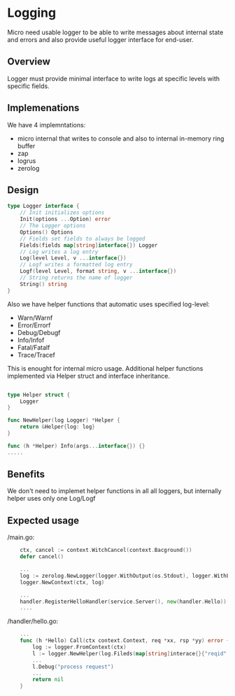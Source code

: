 # Logging

Micro need usable logger to be able to write messages about internal state and errors and also provide useful 
logger interface for end-user.

## Overview

Logger must provide minimal interface to write logs at specific levels with specific fields.

## Implemenations

We have 4 implemntations:
* micro internal that writes to console and also to internal in-memory ring buffer
* zap
* logrus
* zerolog

## Design

```go
type Logger interface {
    // Init initializes options
    Init(options ...Option) error
    // The Logger options
    Options() Options
    // Fields set fields to always be logged
    Fields(fields map[string]interface{}) Logger
    // Log writes a log entry
    Log(level Level, v ...interface{})
    // Logf writes a formatted log entry
    Logf(level Level, format string, v ...interface{})
    // String returns the name of logger
    String() string
}
```

Also we have helper functions that automatic uses specified log-level:
* Warn/Warnf
* Error/Errorf
* Debug/Debugf
* Info/Infof
* Fatal/Fatalf
* Trace/Tracef

This is enought for internal micro usage. Additional helper functions implemented via Helper struct and interface inheritance.

```go

type Helper struct {
    Logger
}

func NewHelper(log Logger) *Helper {
    return &Helper{log: log}
}

func (h *Helper) Info(args...interface{}) {}
.....
```

## Benefits

We don't need to implemet helper functions in all all loggers, but internally helper uses only one Log/Logf

## Expected usage

/main.go:

```go
    ctx, cancel := context.WitchCancel(context.Bacground())
    defer cancel()

    ...
    log := zerolog.NewLogger(logger.WithOutput(os.Stdout), logger.WithLevel(logger.DebugLevel))
    logger.NewContext(ctx, log)

    ...
    handler.RegisterHelloHandler(service.Server(), new(handler.Hello))
    ....
```

/handler/hello.go:

```go
    ...
    func (h *Hello) Call(ctx context.Context, req *xx, rsp *yy) error {
        log := logger.FromContext(ctx)
        l := logger.NewHelper(log.Fileds(map[string]interace{}{"reqid":req.Id}))
        ...
        l.Debug("process request")
        ...
        return nil
    }

```
